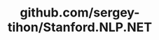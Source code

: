 ---
layout: post
title: github.com/sergey-tihon/Stanford.NLP.NET
categories: link
tags: [انگلیسی, گیت‌هاب, برنامه‌نویسی]
---